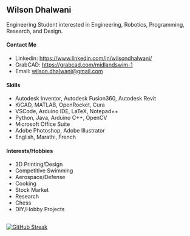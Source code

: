 ## Wilson Dhalwani

Engineering Student interested in Engineering, Robotics, Programming, Research, and Design. 

#### Contact Me
- Linkedin: https://www.linkedin.com/in/wilsondhalwani/ 
- GrabCAD: https://grabcad.com/midlandswim-1 
- Email: wilson.dhalwani@gmail.com

#### Skills
- Autodesk Inventor, Autodesk Fusion360, Autodesk Revit 
- KiCAD, MATLAB, OpenRocket, Cura
- VSCode, Arduino IDE, LaTeX, Notepad++
- Python, Java, Arduino C++, OpenCV
- Microsoft Office Suite
- Adobe Photoshop, Adobe Illustrator 
- English, Marathi, French 

#### Interests/Hobbies
- 3D Printing/Design 
- Competitive Swimming
- Aerospace/Defense 
- Cooking 
- Stock Market 
- Research 
- Chess 
- DIY/Hobby Projects

##

[![GitHub Streak](https://streak-stats.demolab.com?user=Midlandswim&theme=hacker&border_radius=3&date_format=M%20j%5B%2C%20Y%5D&card_width=275&background=45%2C465D4A00%2C000000&stroke=2FFF3AB9&border=8CEB94&hide_current_streak=true&hide_longest_streak=true)](https://git.io/streak-stats)

<!---
Midlandswim/Midlandswim is a ✨ special ✨ repository because its `README.md` (this file) appears on your GitHub profile.
You can click the Preview link to take a look at your changes.
--->
